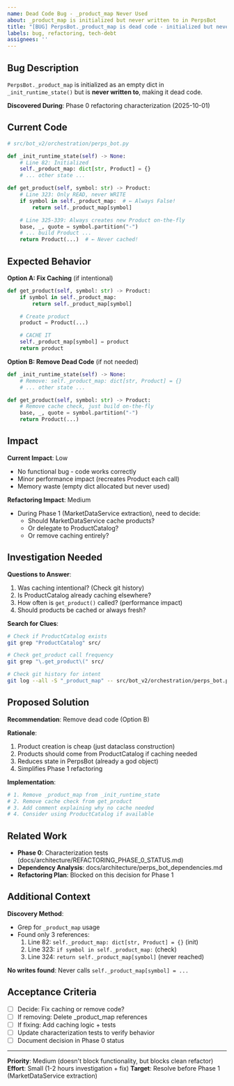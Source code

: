 ```yaml
---
name: Dead Code Bug - _product_map Never Used
about: _product_map is initialized but never written to in PerpsBot
title: "[BUG] PerpsBot._product_map is dead code - initialized but never used"
labels: bug, refactoring, tech-debt
assignees: ''
---
```


## Bug Description

`PerpsBot._product_map` is initialized as an empty dict in `_init_runtime_state()` but is **never written to**, making it dead code.

**Discovered During**: Phase 0 refactoring characterization (2025-10-01)

## Current Code

```python
# src/bot_v2/orchestration/perps_bot.py

def _init_runtime_state(self) -> None:
    # Line 82: Initialized
    self._product_map: dict[str, Product] = {}
    # ... other state ...

def get_product(self, symbol: str) -> Product:
    # Line 323: Only READ, never WRITE
    if symbol in self._product_map:  # ← Always False!
        return self._product_map[symbol]

    # Line 325-339: Always creates new Product on-the-fly
    base, _, quote = symbol.partition("-")
    # ... build Product ...
    return Product(...)  # ← Never cached!
```

## Expected Behavior

**Option A: Fix Caching** (if intentional)
```python
def get_product(self, symbol: str) -> Product:
    if symbol in self._product_map:
        return self._product_map[symbol]

    # Create product
    product = Product(...)

    # CACHE IT
    self._product_map[symbol] = product
    return product
```

**Option B: Remove Dead Code** (if not needed)
```python
def _init_runtime_state(self) -> None:
    # Remove: self._product_map: dict[str, Product] = {}
    # ... other state ...

def get_product(self, symbol: str) -> Product:
    # Remove cache check, just build on-the-fly
    base, _, quote = symbol.partition("-")
    return Product(...)
```

## Impact

**Current Impact**: Low
- No functional bug - code works correctly
- Minor performance impact (recreates Product each call)
- Memory waste (empty dict allocated but never used)

**Refactoring Impact**: Medium
- During Phase 1 (MarketDataService extraction), need to decide:
  - Should MarketDataService cache products?
  - Or delegate to ProductCatalog?
  - Or remove caching entirely?

## Investigation Needed

**Questions to Answer**:
1. Was caching intentional? (Check git history)
2. Is ProductCatalog already caching elsewhere?
3. How often is `get_product()` called? (performance impact)
4. Should products be cached or always fresh?

**Search for Clues**:
```bash
# Check if ProductCatalog exists
git grep "ProductCatalog" src/

# Check get_product call frequency
git grep "\.get_product\(" src/

# Check git history for intent
git log --all -S "_product_map" -- src/bot_v2/orchestration/perps_bot.py
```

## Proposed Solution

**Recommendation**: Remove dead code (Option B)

**Rationale**:
1. Product creation is cheap (just dataclass construction)
2. Products should come from ProductCatalog if caching needed
3. Reduces state in PerpsBot (already a god object)
4. Simplifies Phase 1 refactoring

**Implementation**:
```python
# 1. Remove _product_map from _init_runtime_state
# 2. Remove cache check from get_product
# 3. Add comment explaining why no cache needed
# 4. Consider using ProductCatalog if available
```

## Related Work

- **Phase 0**: Characterization tests (docs/architecture/REFACTORING_PHASE_0_STATUS.md)
- **Dependency Analysis**: docs/architecture/perps_bot_dependencies.md
- **Refactoring Plan**: Blocked on this decision for Phase 1

## Additional Context

**Discovery Method**:
- Grep for `_product_map` usage
- Found only 3 references:
  1. Line 82: `self._product_map: dict[str, Product] = {}` (init)
  2. Line 323: `if symbol in self._product_map:` (check)
  3. Line 324: `return self._product_map[symbol]` (never reached)

**No writes found**: Never calls `self._product_map[symbol] = ...`

## Acceptance Criteria

- [ ] Decide: Fix caching or remove code?
- [ ] If removing: Delete _product_map references
- [ ] If fixing: Add caching logic + tests
- [ ] Update characterization tests to verify behavior
- [ ] Document decision in Phase 0 status

---

**Priority**: Medium (doesn't block functionality, but blocks clean refactor)
**Effort**: Small (1-2 hours investigation + fix)
**Target**: Resolve before Phase 1 (MarketDataService extraction)
